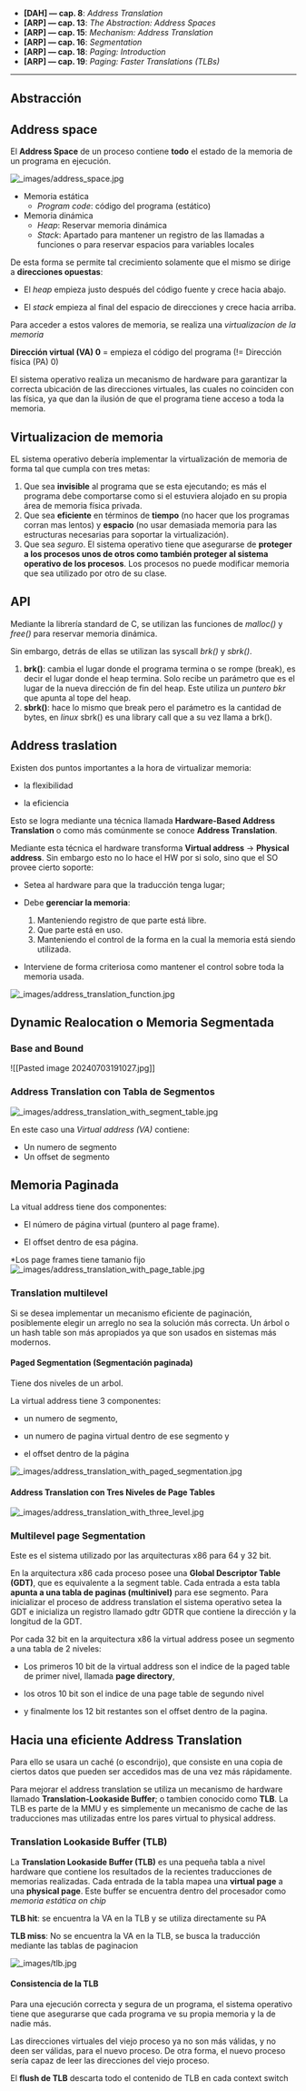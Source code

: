 - **[DAH] — cap. 8**: _Address Translation_
- **[ARP] — cap. 13**: _The Abstraction: Address Spaces_
- **[ARP] — cap. 15**: _Mechanism: Address Translation_
- **[ARP] — cap. 16**: _Segmentation_
- **[ARP] — cap. 18**: _Paging: Introduction_
- **[ARP] — cap. 19**: _Paging: Faster Translations (TLBs)_

--------------------

## Abstracción

## Address space

El **Address Space** de un proceso contiene **todo** el estado de la memoria de un programa en ejecución.

![_images/address_space.jpg](https://fisop.github.io/apunte/_images/address_space.jpg)

- Memoria estática
	- _Program code_: código del programa (estático)
- Memoria dinámica
	- _Heap_: Reservar memoria dinámica
	- _Stack_: Apartado para mantener un registro de las llamadas a funciones o para reservar espacios para variables locales

De esta forma se permite tal crecimiento solamente que el mismo se dirige a **direcciones opuestas**:

- El _heap_ empieza justo después del código fuente y crece hacia abajo.
    
- El _stack_ empieza al final del espacio de direcciones y crece hacia arriba.

Para acceder a estos valores de memoria, se realiza una _virtualizacion de la memoria_

**Dirección virtual (VA) 0** = empieza el código del programa
(!= Dirección física (PA) 0)

El sistema operativo realiza un mecanismo de hardware para garantizar la correcta ubicación de las direcciones virtuales, las cuales no coinciden con las física, ya que dan la ilusión de que el programa tiene acceso a toda la memoria.

## Virtualizacion de memoria

EL sistema operativo debería implementar la virtualización de memoria de forma tal que cumpla con tres metas:

1. Que sea **invisible** al programa que se esta ejecutando; es más el programa debe comportarse como si el estuviera alojado en su propia área de memoria física privada.
2. Que sea **eficiente** en términos de **tiempo** (no hacer que los programas corran mas lentos) y **espacio** (no usar demasiada memoria para las estructuras necesarias para soportar la virtualización).
3. Que sea _seguro_. El sistema operativo tiene que asegurarse de **proteger a los procesos unos de otros como también proteger al sistema operativo de los procesos**. Los procesos no puede modificar memoria que sea utilizado por otro de su clase.

## API

Mediante la librería standard de C, se utilizan las funciones de _malloc()_ y _free()_ para reservar memoria dinámica.

Sin embargo, detrás de ellas se utilizan las syscall _brk()_ y _sbrk()_.

1. **brk()**: cambia el lugar donde el programa termina o se rompe (break), es decir el lugar donde el heap termina. Solo recibe un parámetro que es el lugar de la nueva dirección de fin del heap. Este utiliza un _puntero bkr_ que apunta al tope del heap.
2. **sbrk()**: hace lo mismo que break pero el parámetro es la cantidad de bytes, en _linux_ sbrk() es una library call que a su vez llama a brk().


## Address traslation

Existen dos puntos importantes a la hora de virtualizar memoria:

- la flexibilidad
    
- la eficiencia

Esto se logra mediante una técnica llamada **Hardware-Based Address Translation** o como más comúnmente se conoce **Address Translation**.

Mediante esta técnica el hardware transforma **Virtual address** -> **Physical address**. Sin embargo esto no lo hace el HW por si solo, sino que el SO provee cierto soporte:
- Setea al hardware para que la traducción tenga lugar;
    
- Debe **gerenciar la memoria**: 
	1. Manteniendo registro de que parte está libre.
	2. Que parte está en uso.
	3. Manteniendo el control de la forma en la cual la memoria está siendo utilizada.
    
- Interviene de forma criteriosa como mantener el control sobre toda la memoria usada.

![_images/address_translation_function.jpg](https://fisop.github.io/apunte/_images/address_translation_function.jpg)

## Dynamic Realocation o Memoria Segmentada

### Base and Bound 

![[Pasted image 20240703191027.jpg]]

### Address Translation con Tabla de Segmentos

![_images/address_translation_with_segment_table.jpg](https://fisop.github.io/apunte/_images/address_translation_with_segment_table.jpg)

En este caso una _Virtual address (VA)_ contiene:
- Un numero de segmento
- Un offset de segmento

## Memoria Paginada

La vitual address tiene dos componentes:

- El número de página virtual (puntero al page frame).
    
- El offset dentro de esa página.
    
*Los page frames tiene tamanio fijo 
![_images/address_translation_with_page_table.jpg](https://fisop.github.io/apunte/_images/address_translation_with_page_table.jpg)

### Translation multilevel

Si se desea implementar un mecanismo eficiente de paginación, posiblemente elegir un arreglo no sea la solución más correcta. Un árbol o un hash table son más apropiados ya que son usados en sistemas más modernos.

#### Paged Segmentation (Segmentación paginada)

Tiene dos niveles de un arbol.

La virtual address tiene 3 componentes:

- un numero de segmento,
    
- un numero de pagina virtual dentro de ese segmento y
    
- el offset dentro de la página

![_images/address_translation_with_paged_segmentation.jpg](https://fisop.github.io/apunte/_images/address_translation_with_paged_segmentation.jpg)
#### Address Translation con Tres Niveles de Page Tables

![_images/address_translation_with_three_level.jpg](https://fisop.github.io/apunte/_images/address_translation_with_three_level.jpg)

### Multilevel page Segmentation

Este es el sistema utilizado por las arquitecturas x86 para 64 y 32 bit.

En la arquitectura x86 cada proceso posee una **Global Descriptor Table (GDT)**, que es equivalente a la segment table. Cada entrada a esta tabla **apunta a una tabla de paginas (multinivel)** para ese segmento. Para inicializar el proceso de address translation el sistema operativo setea la GDT e inicializa un registro llamado gdtr GDTR que contiene la dirección y la longitud de la GDT.

Por cada 32 bit en la arquitectura x86 la virtual address posee un segmento a una tabla de 2 niveles:

- Los primeros 10 bit de la virtual address son el indice de la paged table de primer nivel, llamada **page directory**,
    
- los otros 10 bit son el indice de una page table de segundo nivel
    
- y finalmente los 12 bit restantes son el offset dentro de la pagina.

## Hacia una eficiente Address Translation

Para ello se usara un caché (o escondrijo), que consiste en una copia de ciertos datos que pueden ser accedidos mas de una vez más rápidamente.

Para mejorar el address translation se utiliza un mecanismo de hardware llamado **Translation-Lookaside Buffer**; o tambien conocido como **TLB**. La TLB es parte de la MMU y es simplemente un mecanismo de cache de las traducciones mas utilizadas entre los pares virtual to physical address.

### Translation Lookaside Buffer (TLB)

La **Translation Lookaside Buffer (TLB)** es una pequeña tabla a nivel hardware que contiene los resultados de la recientes traducciones de memorias realizadas. Cada entrada de la tabla mapea una **virtual page** a una **physical page**. Este buffer se encuentra dentro del procesador como _memoria estática on chip_

**TLB hit**: se encuentra la VA en la TLB y se utiliza directamente su PA

**TLB miss**: No se encuentra la VA en la TLB, se busca la traducción mediante las tablas de paginacion

![_images/tlb.jpg](https://fisop.github.io/apunte/_images/tlb.jpg)

#### Consistencia de la TLB 

Para una ejecución correcta y segura de un programa, el sistema operativo tiene que asegurarse que cada programa ve su propia memoria y la de nadie más.

Las direcciones virtuales del viejo proceso ya no son más válidas, y no deen ser válidas, para el nuevo proceso. De otra forma, el nuevo proceso sería capaz de leer las direcciones del viejo proceso.

El **flush de TLB** descarta todo el contenido de TLB en cada context switch